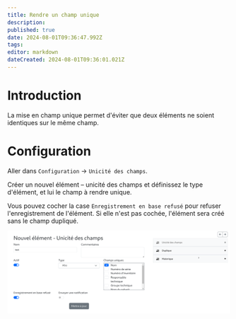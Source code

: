 ```yaml
---
title: Rendre un champ unique
description: 
published: true
date: 2024-08-01T09:36:47.992Z
tags: 
editor: markdown
dateCreated: 2024-08-01T09:36:01.021Z
---
```


# Introduction
La mise en champ unique permet d'éviter que deux éléments ne soient identiques sur le même champ.

# Configuration
Aller dans `Configuration` -> `Unicité des champs`.

Créer un nouvel élément – unicité des champs et définissez le type d'élément, et lui le champ à rendre unique.

Vous pouvez cocher la case `Enregistrement en base refusé` pour refuser l'enregistrement de l'élément. Si elle n'est pas cochée, l'élément sera créé sans le champ dupliqué.

![configuration.png](/files/img/fonctionnel/unicite/configuration.png)